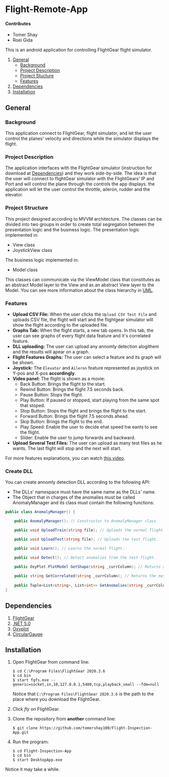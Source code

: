# Flight-Remote-App

#### Contributes
* Tomer Shay
* Roei Gida

This is an android application for controlling FlightGear flight simulator.

1. [General](#General)
    - [Background](#background)
    - [Project Description](https://github.com/tomershay100/Flight-Inspection-App/blob/main/README.md#project-description)
    - [Project Stucture](https://github.com/tomershay100/Flight-Inspection-App/blob/main/README.md#project-stucture)
    - [Features](https://github.com/tomershay100/Flight-Inspection-App/blob/main/README.md#features)
2. [Dependencies](#dependencies)
3. [Installation](#installation)

## General
### Background
This application connect to FlightGear, flight simulator, and let the user control the planes' velocity and directions while the simulator displays the flight.  

### Project Description
  
The application interfaces with the FlightGear simulator (instruction for download at [Dependencies](#dependencies)) and they work side-by-side. The idea is that the user will connect to flightGear simulator with the FlightGears' IP and Port and will control the plane through the controls the app displays. the application will let the user control the throttle, aileron, rudder and the elevator.


### Project Structure
This project designed according to MVVM architecture. The classes can be divided into two groups in order to create total segregation between the presentation logic and the business logic.
The presentation logic implemented in:
* View class
* JoystickView class

The business logic implemented in:
* Model class

This classes can communicate via the ViewModel class that constitutes as an abstract Model layer to the View and as an abstract View layer to the Model.
You can see more information about the class hierarchy in [UML](https://github.com/roeigida/FlightRemote/blob/master/FlightRemoteApp%20UML.pdf).

### Features
* **Upload CSV File:** When the user clicks the ```Upload CSV Test File```  and uploads CSV file, the flight will start and the flightgear simulator will show the flight according to the uploaded file.
* **Graphs Tab:** When the flight starts, a new tab opens. In this tab, the user can see graphs of every flight data feature and it's correlated feature.
* **DLL uploading:** The user can upload any annomly detection alogithem and the results will apear on a graph.
* **Flight Features Graphs:** The user can select a feature and its graph will be shown.
* **Joystick:** The ```Elevator``` and ```Aileron``` feature represented as joystick on Y-pos and X-pos **accordingly**.
* **Video panel:** The flight is shown as a movie:
    - Back Button:    Brings the flight to the start.
    - Rewind Button:  Brings the flight 7.5 seconds back.
    - Pause Button:   Stops the flight.
    - Play Button:    If paused or stopped, start playing from the same spot that stoped.
    - Stop Button:    Stops the flight and brings the flight to the start.
    - Forward Button: Brings the flight 7.5 seconds ahead.
    - Skip Button:    Brings the flight to the end.
    - Play Speed:     Enable the user to decide ehat speed hw eants to see the flight.
    - Slider:         Enable the user to jump forwards and backward.
* **Upload Several Test Files:** The user can upload as many test files as he wants. The last flight will stop and the next will start.

For more features explanations, you can watch [this video](https://youtu.be/t_-Bs4jf07Y).

### Create DLL
You can create annomly detection DLL according to the following API:
* The DLLs' namespace must have the same name as the DLLs' name.
* The Object that in charges of the anomalies must be called AnomalyManager and its class must contain the following functions:
```c#
public class AnomalyManager() {

    public AnomalyManager(); // Constructor to AnomalyManager class.

    public void UploadTrain(string file); // Uploads the normal flight.

    public void UploadTest(string file); // Uploads the test flight.

    public void Learn(); // Learns the normal flight.

    public void Detect(); // Detect anomalies from the test flight.

    public OxyPlot.PlotModel GetShape(string _currColumn); // Returns a PlotModel that emphasizes the anomalies points in a relation to your detection algorithm.
  
    public string GetCorrelated(string _currColumn); // Returns the most correlative column according to the algorithm.
  
    public Tuple<List<string>, List<int>> GetAnomalies(string _currColumn); // Returns a Tuple of Lists. The first will be the descriptions of the anomalies and the second will be the line numbers of the anomalies.
}
```
## Dependencies
1. [FlightGear](https://www.flightgear.org/download/)
2. [.NET 5.0](https://dotnet.microsoft.com/download/dotnet-framework/net48)
3. [Oxyplot](https://www.nuget.org/packages/OxyPlot.Wpf/2.1.0-Preview1)
4. [CircularGauge](https://www.nuget.org/packages/CircularGauge)

## Installation
1. Open FlightGear from command line:
     ```
    $ cd C:\Program Files\FlightGear 2020.3.6
    $ cd bin
    $ start fgfs.exe --generic=socket,in,10,127.0.0.1,5400,tcp,playback_small --fdm=null
    ```
   Notice that ```C:\Program Files\FlightGear 2020.3.6``` is the path to the place where you download the FlightGear.

2. Click _fly_ on FlightGear.

3. Clone the repository from **another** command line:
    ```
    $ git clone https://github.com/tomershay100/Flight-Inspection-App.git
    ```
4. Run the program:
     ```
    $ cd Flight-Inspection-App
    $ cd bin
    $ start DesktopApp.exe
    ```
Notice it may take a while.
